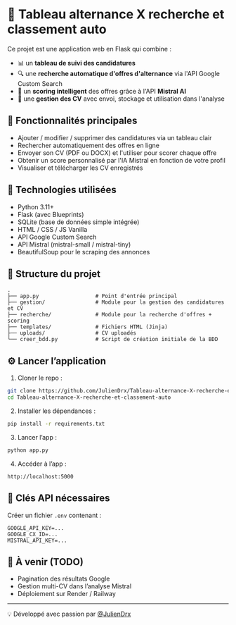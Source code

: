 
# 🧠 Tableau alternance X recherche et classement auto

Ce projet est une application web en Flask qui combine :
- 📊 un **tableau de suivi des candidatures**
- 🔍 une **recherche automatique d'offres d'alternance** via l'API Google Custom Search
- 🤖 un **scoring intelligent** des offres grâce à l'API **Mistral AI**
- 📂 une **gestion des CV** avec envoi, stockage et utilisation dans l'analyse

## 🚀 Fonctionnalités principales

- Ajouter / modifier / supprimer des candidatures via un tableau clair
- Rechercher automatiquement des offres en ligne
- Envoyer son CV (PDF ou DOCX) et l'utiliser pour scorer chaque offre
- Obtenir un score personnalisé par l'IA Mistral en fonction de votre profil
- Visualiser et télécharger les CV enregistrés

## 🔧 Technologies utilisées

- Python 3.11+
- Flask (avec Blueprints)
- SQLite (base de données simple intégrée)
- HTML / CSS / JS Vanilla
- API Google Custom Search
- API Mistral (mistral-small / mistral-tiny)
- BeautifulSoup pour le scraping des annonces

## 📁 Structure du projet

```
.
├── app.py                  # Point d'entrée principal
├── gestion/                # Module pour la gestion des candidatures et CV
├── recherche/              # Module pour la recherche d'offres + scoring
├── templates/              # Fichiers HTML (Jinja)
├── uploads/                # CV uploadés
└── creer_bdd.py            # Script de création initiale de la BDD
```

## ⚙️ Lancer l’application

1. Cloner le repo :
```bash
git clone https://github.com/JulienDrx/Tableau-alternance-X-recherche-et-classement-auto
cd Tableau-alternance-X-recherche-et-classement-auto
```

2. Installer les dépendances :
```bash
pip install -r requirements.txt
```

3. Lancer l’app :
```bash
python app.py
```

4. Accéder à l’app :
```
http://localhost:5000
```

## 🔑 Clés API nécessaires

Créer un fichier `.env` contenant :

```
GOOGLE_API_KEY=...
GOOGLE_CX_ID=...
MISTRAL_API_KEY=...
```

## 📌 À venir (TODO)

- Pagination des résultats Google
- Gestion multi-CV dans l’analyse Mistral
- Déploiement sur Render / Railway

---

💡 Développé avec passion par [@JulienDrx](https://github.com/JulienDrx)
